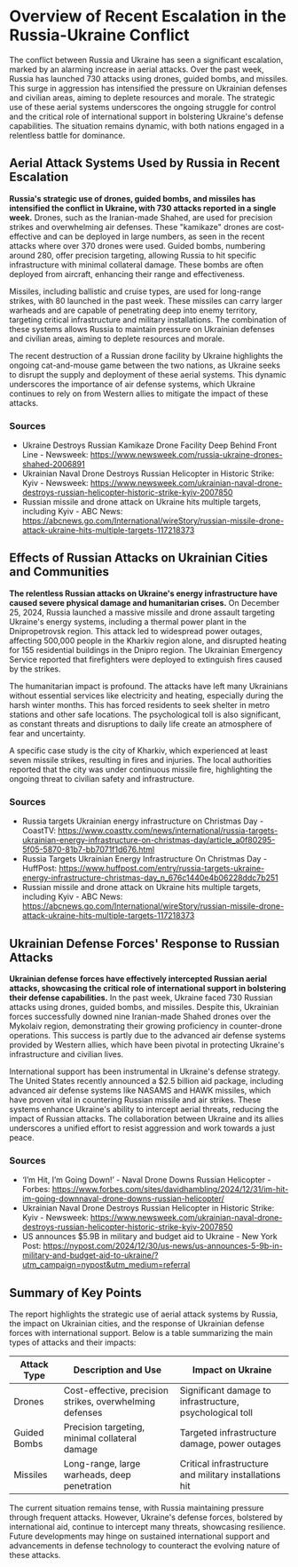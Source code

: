 # Overview of Recent Escalation in the Russia-Ukraine Conflict

The conflict between Russia and Ukraine has seen a significant escalation, marked by an alarming increase in aerial attacks. Over the past week, Russia has launched 730 attacks using drones, guided bombs, and missiles. This surge in aggression has intensified the pressure on Ukrainian defenses and civilian areas, aiming to deplete resources and morale. The strategic use of these aerial systems underscores the ongoing struggle for control and the critical role of international support in bolstering Ukraine's defense capabilities. The situation remains dynamic, with both nations engaged in a relentless battle for dominance.

## Aerial Attack Systems Used by Russia in Recent Escalation

**Russia's strategic use of drones, guided bombs, and missiles has intensified the conflict in Ukraine, with 730 attacks reported in a single week.** Drones, such as the Iranian-made Shahed, are used for precision strikes and overwhelming air defenses. These "kamikaze" drones are cost-effective and can be deployed in large numbers, as seen in the recent attacks where over 370 drones were used. Guided bombs, numbering around 280, offer precision targeting, allowing Russia to hit specific infrastructure with minimal collateral damage. These bombs are often deployed from aircraft, enhancing their range and effectiveness.

Missiles, including ballistic and cruise types, are used for long-range strikes, with 80 launched in the past week. These missiles can carry larger warheads and are capable of penetrating deep into enemy territory, targeting critical infrastructure and military installations. The combination of these systems allows Russia to maintain pressure on Ukrainian defenses and civilian areas, aiming to deplete resources and morale.

The recent destruction of a Russian drone facility by Ukraine highlights the ongoing cat-and-mouse game between the two nations, as Ukraine seeks to disrupt the supply and deployment of these aerial systems. This dynamic underscores the importance of air defense systems, which Ukraine continues to rely on from Western allies to mitigate the impact of these attacks.

### Sources
- Ukraine Destroys Russian Kamikaze Drone Facility Deep Behind Front Line - Newsweek: https://www.newsweek.com/russia-ukraine-drones-shahed-2006891
- Ukrainian Naval Drone Destroys Russian Helicopter in Historic Strike: Kyiv - Newsweek: https://www.newsweek.com/ukrainian-naval-drone-destroys-russian-helicopter-historic-strike-kyiv-2007850
- Russian missile and drone attack on Ukraine hits multiple targets, including Kyiv - ABC News: https://abcnews.go.com/International/wireStory/russian-missile-drone-attack-ukraine-hits-multiple-targets-117218373

## Effects of Russian Attacks on Ukrainian Cities and Communities

**The relentless Russian attacks on Ukraine's energy infrastructure have caused severe physical damage and humanitarian crises.** On December 25, 2024, Russia launched a massive missile and drone assault targeting Ukraine's energy systems, including a thermal power plant in the Dnipropetrovsk region. This attack led to widespread power outages, affecting 500,000 people in the Kharkiv region alone, and disrupted heating for 155 residential buildings in the Dnipro region. The Ukrainian Emergency Service reported that firefighters were deployed to extinguish fires caused by the strikes.

The humanitarian impact is profound. The attacks have left many Ukrainians without essential services like electricity and heating, especially during the harsh winter months. This has forced residents to seek shelter in metro stations and other safe locations. The psychological toll is also significant, as constant threats and disruptions to daily life create an atmosphere of fear and uncertainty.

A specific case study is the city of Kharkiv, which experienced at least seven missile strikes, resulting in fires and injuries. The local authorities reported that the city was under continuous missile fire, highlighting the ongoing threat to civilian safety and infrastructure.

### Sources
- Russia targets Ukrainian energy infrastructure on Christmas Day - CoastTV: https://www.coasttv.com/news/international/russia-targets-ukrainian-energy-infrastructure-on-christmas-day/article_a0f80295-5f05-5870-81b7-bb7071f1d676.html
- Russia Targets Ukrainian Energy Infrastructure On Christmas Day - HuffPost: https://www.huffpost.com/entry/russia-targets-ukraine-energy-infrastructure-christmas-day_n_676c1440e4b06228ddc7b251
- Russian missile and drone attack on Ukraine hits multiple targets, including Kyiv - ABC News: https://abcnews.go.com/International/wireStory/russian-missile-drone-attack-ukraine-hits-multiple-targets-117218373

## Ukrainian Defense Forces' Response to Russian Attacks

**Ukrainian defense forces have effectively intercepted Russian aerial attacks, showcasing the critical role of international support in bolstering their defense capabilities.** In the past week, Ukraine faced 730 Russian attacks using drones, guided bombs, and missiles. Despite this, Ukrainian forces successfully downed nine Iranian-made Shahed drones over the Mykolaiv region, demonstrating their growing proficiency in counter-drone operations. This success is partly due to the advanced air defense systems provided by Western allies, which have been pivotal in protecting Ukraine's infrastructure and civilian lives.

International support has been instrumental in Ukraine's defense strategy. The United States recently announced a $2.5 billion aid package, including advanced air defense systems like NASAMS and HAWK missiles, which have proven vital in countering Russian missile and air strikes. These systems enhance Ukraine's ability to intercept aerial threats, reducing the impact of Russian attacks. The collaboration between Ukraine and its allies underscores a unified effort to resist aggression and work towards a just peace.

### Sources
- ‘I’m Hit, I’m Going Down!’ - Naval Drone Downs Russian Helicopter - Forbes: https://www.forbes.com/sites/davidhambling/2024/12/31/im-hit-im-going-downnaval-drone-downs-russian-helicopter/
- Ukrainian Naval Drone Destroys Russian Helicopter in Historic Strike: Kyiv - Newsweek: https://www.newsweek.com/ukrainian-naval-drone-destroys-russian-helicopter-historic-strike-kyiv-2007850
- US announces $5.9B in military and budget aid to Ukraine - New York Post: https://nypost.com/2024/12/30/us-news/us-announces-5-9b-in-military-and-budget-aid-to-ukraine/?utm_campaign=nypost&utm_medium=referral

## Summary of Key Points

The report highlights the strategic use of aerial attack systems by Russia, the impact on Ukrainian cities, and the response of Ukrainian defense forces with international support. Below is a table summarizing the main types of attacks and their impacts:

| Attack Type     | Description and Use                                      | Impact on Ukraine                                      |
|-----------------|----------------------------------------------------------|--------------------------------------------------------|
| Drones          | Cost-effective, precision strikes, overwhelming defenses | Significant damage to infrastructure, psychological toll|
| Guided Bombs    | Precision targeting, minimal collateral damage           | Targeted infrastructure damage, power outages          |
| Missiles        | Long-range, large warheads, deep penetration             | Critical infrastructure and military installations hit |

The current situation remains tense, with Russia maintaining pressure through frequent attacks. However, Ukraine's defense forces, bolstered by international aid, continue to intercept many threats, showcasing resilience. Future developments may hinge on sustained international support and advancements in defense technology to counteract the evolving nature of these attacks.